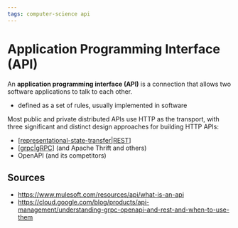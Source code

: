 ```yaml
---
tags: computer-science api
---
```


# Application Programming Interface (API)

An **application programming interface (API)** is a connection that allows two software applications to talk to each other.

- defined as a set of rules, usually implemented in software

Most public and private distributed APIs use HTTP as the transport, with three significant and distinct design approaches for building HTTP APIs:

- [[representational-state-transfer|REST]]
- [[grpc|gRPC]] (and Apache Thrift and others)
- OpenAPI (and its competitors)

## Sources

- <https://www.mulesoft.com/resources/api/what-is-an-api>
- <https://cloud.google.com/blog/products/api-management/understanding-grpc-openapi-and-rest-and-when-to-use-them>

[//begin]: # "Autogenerated link references for markdown compatibility"
[representational-state-transfer|REST]: representational-state-transfer "REST: Representational State Transfer"
[grpc|gRPC]: grpc "gRPC"
[//end]: # "Autogenerated link references"
